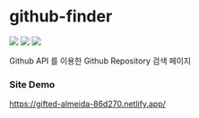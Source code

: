 # github-finder
<img src="https://img.shields.io/badge/HTML5-E34F26.svg?style=for-the-badge&logo=HTML5&logoColor=white"/> <img src="https://img.shields.io/badge/CSS3-1572B6.svg?style=for-the-badge&logo=HTML5&logoColor=white"/> <img src="https://img.shields.io/badge/JAVASCRIPT-F7DF1E.svg?style=for-the-badge&logo=HTML5&logoColor=black"/>

Github API 를 이용한 Github Repository 검색 페이지

### Site Demo
https://gifted-almeida-86d270.netlify.app/